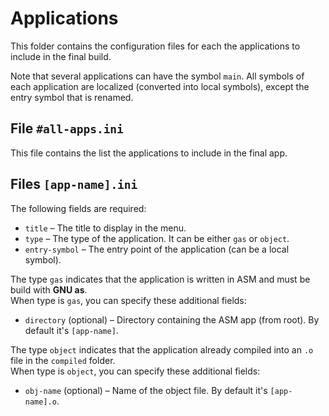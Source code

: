 # Applications

This folder contains the configuration files for each the applications to include
in the final build.

Note that several applications can have the symbol `main`. All symbols of each
application are localized (converted into local symbols), except the entry symbol
that is renamed.



## File `#all-apps.ini`

This file contains the list the applications to include in the final app.



## Files `[app-name].ini`

The following fields are required:

- `title` – The title to display in the menu.
- `type` – The type of the application. It can be either `gas` or `object`.
- `entry-symbol` – The entry point of the application (can be a local symbol).


The type `gas` indicates that the application is written in ASM and must be
build with **GNU as**.  
When type is `gas`, you can specify these additional fields:

- `directory` (optional) – Directory containing the ASM app (from root). By 
                           default it's `[app-name]`.


The type `object` indicates that the application already compiled into an `.o`
file in the `compiled` folder.  
When type is `object`, you can specify these additional fields:

- `obj-name` (optional) – Name of the object file. By default it's `[app-name].o`.
